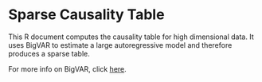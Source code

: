 # Sparse Causality Table
This R document computes the causality table for high dimensional data. It uses BigVAR to estimate a large autoregressive model and therefore produces a sparse table. 

For more info on BigVAR, click [here](https://cran.r-project.org/web/packages/BigVAR/BigVAR.pdf).

